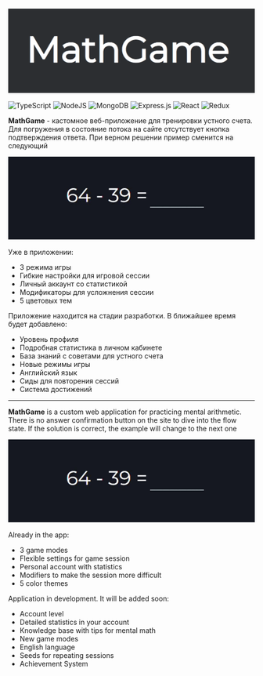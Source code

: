 [![img_1.png](public/assets/Logo.png)](https://math-game-sepia.vercel.app/)

![TypeScript](https://img.shields.io/badge/typescript-%23007ACC.svg?style=for-the-badge&logo=typescript&logoColor=white)
![NodeJS](https://img.shields.io/badge/node.js-6DA55F?style=for-the-badge&logo=node.js&logoColor=white)
![MongoDB](https://img.shields.io/badge/MongoDB-%234ea94b.svg?style=for-the-badge&logo=mongodb&logoColor=white)
![Express.js](https://img.shields.io/badge/express.js-%23404d59.svg?style=for-the-badge&logo=express&logoColor=%2361DAFB)
![React](https://img.shields.io/badge/react-%2320232a.svg?style=for-the-badge&logo=react&logoColor=%2361DAFB)
![Redux](https://img.shields.io/badge/redux-%23593d88.svg?style=for-the-badge&logo=redux&logoColor=white)

**MathGame** - кастомное веб-приложение для тренировки устного счета. Для погружения в состояние потока на сайте отсутствует кнопка подтверждения ответа. При верном решении пример сменится на следующий

![](public/assets/MgExample.gif)

Уже в приложении:

- 3 режима игры
- Гибкие настройки для игровой сессии
- Личный аккаунт со статистикой
- Модификаторы для усложнения сессии
- 5 цветовых тем

Приложение находится на стадии разработки. В ближайшее время будет добавлено:

- Уровень профиля
- Подробная статистика в личном кабинете
- База знаний с советами для устного счета
- Новые режимы игры
- Английский язык
- Сиды для повторения сессий
- Система достижений

---

**MathGame** is a custom web application for practicing mental arithmetic. There is no answer confirmation button on the site to dive into the flow state. If the solution is correct, the example will change to the next one

![](public/assets/MgExample.gif)

Already in the app:

- 3 game modes
- Flexible settings for game session
- Personal account with statistics
- Modifiers to make the session more difficult
- 5 color themes

Application in development. It will be added soon:

- Account level
- Detailed statistics in your account
- Knowledge base with tips for mental math
- New game modes
- English language
- Seeds for repeating sessions
- Achievement System

